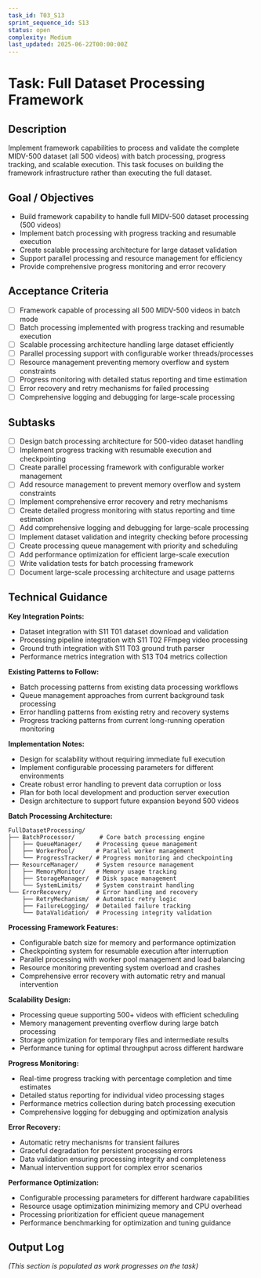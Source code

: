 ```yaml
---
task_id: T03_S13
sprint_sequence_id: S13
status: open
complexity: Medium
last_updated: 2025-06-22T00:00:00Z
---
```


# Task: Full Dataset Processing Framework

## Description
Implement framework capabilities to process and validate the complete MIDV-500 dataset (all 500 videos) with batch processing, progress tracking, and scalable execution. This task focuses on building the framework infrastructure rather than executing the full dataset.

## Goal / Objectives
- Build framework capability to handle full MIDV-500 dataset processing (500 videos)
- Implement batch processing with progress tracking and resumable execution
- Create scalable processing architecture for large dataset validation
- Support parallel processing and resource management for efficiency
- Provide comprehensive progress monitoring and error recovery

## Acceptance Criteria
- [ ] Framework capable of processing all 500 MIDV-500 videos in batch mode
- [ ] Batch processing implemented with progress tracking and resumable execution
- [ ] Scalable processing architecture handling large dataset efficiently
- [ ] Parallel processing support with configurable worker threads/processes
- [ ] Resource management preventing memory overflow and system constraints
- [ ] Progress monitoring with detailed status reporting and time estimation
- [ ] Error recovery and retry mechanisms for failed processing
- [ ] Comprehensive logging and debugging for large-scale processing

## Subtasks
- [ ] Design batch processing architecture for 500-video dataset handling
- [ ] Implement progress tracking with resumable execution and checkpointing
- [ ] Create parallel processing framework with configurable worker management
- [ ] Add resource management to prevent memory overflow and system constraints
- [ ] Implement comprehensive error recovery and retry mechanisms
- [ ] Create detailed progress monitoring with status reporting and time estimation
- [ ] Add comprehensive logging and debugging for large-scale processing
- [ ] Implement dataset validation and integrity checking before processing
- [ ] Create processing queue management with priority and scheduling
- [ ] Add performance optimization for efficient large-scale execution
- [ ] Write validation tests for batch processing framework
- [ ] Document large-scale processing architecture and usage patterns

## Technical Guidance

**Key Integration Points:**
- Dataset integration with S11 T01 dataset download and validation
- Processing pipeline integration with S11 T02 FFmpeg video processing
- Ground truth integration with S11 T03 ground truth parser
- Performance metrics integration with S13 T04 metrics collection

**Existing Patterns to Follow:**
- Batch processing patterns from existing data processing workflows
- Queue management approaches from current background task processing
- Error handling patterns from existing retry and recovery systems
- Progress tracking patterns from current long-running operation monitoring

**Implementation Notes:**
- Design for scalability without requiring immediate full execution
- Implement configurable processing parameters for different environments
- Create robust error handling to prevent data corruption or loss
- Plan for both local development and production server execution
- Design architecture to support future expansion beyond 500 videos

**Batch Processing Architecture:**
```
FullDatasetProcessing/
├── BatchProcessor/       # Core batch processing engine
│   ├── QueueManager/    # Processing queue management
│   ├── WorkerPool/      # Parallel worker management
│   └── ProgressTracker/ # Progress monitoring and checkpointing
├── ResourceManager/     # System resource management
│   ├── MemoryMonitor/   # Memory usage tracking
│   ├── StorageManager/  # Disk space management
│   └── SystemLimits/    # System constraint handling
└── ErrorRecovery/       # Error handling and recovery
    ├── RetryMechanism/  # Automatic retry logic
    ├── FailureLogging/  # Detailed failure tracking
    └── DataValidation/  # Processing integrity validation
```

**Processing Framework Features:**
- Configurable batch size for memory and performance optimization
- Checkpointing system for resumable execution after interruption
- Parallel processing with worker pool management and load balancing
- Resource monitoring preventing system overload and crashes
- Comprehensive error recovery with automatic retry and manual intervention

**Scalability Design:**
- Processing queue supporting 500+ videos with efficient scheduling
- Memory management preventing overflow during large batch processing
- Storage optimization for temporary files and intermediate results
- Performance tuning for optimal throughput across different hardware

**Progress Monitoring:**
- Real-time progress tracking with percentage completion and time estimates
- Detailed status reporting for individual video processing stages
- Performance metrics collection during batch processing execution
- Comprehensive logging for debugging and optimization analysis

**Error Recovery:**
- Automatic retry mechanisms for transient failures
- Graceful degradation for persistent processing errors
- Data validation ensuring processing integrity and completeness
- Manual intervention support for complex error scenarios

**Performance Optimization:**
- Configurable processing parameters for different hardware capabilities
- Resource usage optimization minimizing memory and CPU overhead
- Processing prioritization for efficient queue management
- Performance benchmarking for optimization and tuning guidance

## Output Log
*(This section is populated as work progresses on the task)*